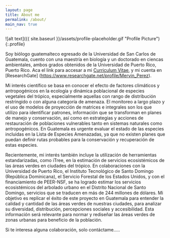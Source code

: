 ```yaml
---
layout: page
title: About me
permalink: /about/
main_nav: true
---
```


![alt text]({{ site.baseurl }}/assets/profile-placeholder.gif "Profile Picture"){:.profile}

Soy biólogo guatemalteco egresado de la Universidad de San Carlos de Guatemala, cuento con una maestría en biología y un doctorado en ciencas ambientales, ambos grados obtenidos de la Universidad de Puerto Rico, Puerto Rico. Aca el link para accesar a mi [Curriculum Vitae](https://drive.google.com/open?id=13YyIkuBN_W5u9MRcsf9urXjk8yXC2S7z), y mi cuenta en [ResearchGate] (https://www.researchgate.net/profile/Mervin_Perez).

Mi interés científico se basa en conocer el efecto de factores climáticos y antropogénicos en la ecología y dinámica poblacional de especies vegetales del trópico, especialmente aquellas con rango de distribución restringido o con alguna categoría de amenaza. El monitoreo a largo plazo y el uso de modelos de proyección de matrices e integrales son los que utilizo para identificar patrones, información que se transforman en planes de manejo y conservación, así como en estrategias y acciones de restauración de poblaciones vulnerables tanto en sistemas naturales como antropogénicos. En Guatemala es urgente evaluar el estado de las especies incluidas en la Lista de Especies Amenazadas, ya que no existen planes que puedan definir rutas probables para la conservación y recuperación de estas especies.

Recientemente, mi interés también incluye la utilización de herramientas estandarizadas, como iTree, en la estimación de servicios ecosistémicos de las áreas verdes en ciudades del trópico. En colaboraciones con la Universidad de Puerto Rico, el Instituto Tecnológico de Santo Domingo (República Dominicana), el Servicio Forestal de los Estados Unidos, y con el financiamiento de PEER-NSF, se ha logrado estimar los servicios ecosistémicos del arbolado urbano en el Distrito Nacional de Santo Domingo, servicios que se traducen en más de 244 millones de dólares. Mi objetivo es replicar el éxito de este proyecto en Guatemala para entender la calidad y cantidad de las áreas verdes de nuestras ciudades, para analizar su diversidad, distribución, percepciones sociales y accesibilidad. Esta información será relevante para normar y rediseñar las áreas verdes de zonas urbanas para beneficio de la población.

Si te interesa alguna colaboración, solo contáctame.....
